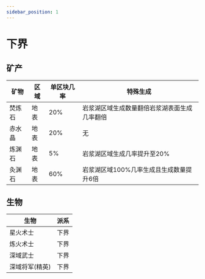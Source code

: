 ```yaml
---
sidebar_position: 1
---
```


# 下界

矿产
---

| 矿物 | 区域 | 单区块几率 | 特殊生成 |
| - | - | - | - |
| 焚炼石 | 地表 | 20% | 岩浆湖区域生成数量翻倍岩浆湖表面生成几率翻倍 |
| 赤水晶 | 地表 | 20% | 无 |
| 炼渊石 | 地表 | 5% | 岩浆湖区域生成几率提升至20% |
| 灸渊石 | 地表 | 60% | 岩浆湖区域100%几率生成且生成数量提升6倍 |

生物
---

| 生物 | 派系 |
| - | - |
| 星火术士 | 下界 |
| 炼火术士 | 下界 |
| 深域武士 | 下界 |
| 深域将军(精英) | 下界 |